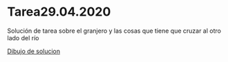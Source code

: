 # Tarea29.04.2020
Solución de tarea sobre el granjero y las cosas que tiene que cruzar al otro lado del río

[Dibujo de solucion](https://docs.google.com/drawings/d/1XYS7F_qH3son5IloLWHPgvcLCOc0zvtgKLH3xRfNZ0o/edit "Solucion")
